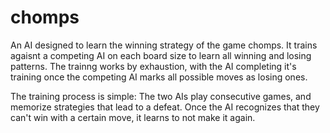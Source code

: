 # chomps
An AI designed to learn the winning strategy of the game chomps. It trains agaisnt a competing AI on each board size to learn all winning and losing patterns.
The trainng works by exhaustion, with the AI completing it's training once the competing AI marks all possible moves as losing ones.

The training process is simple: The two AIs play consecutive games, and memorize strategies that lead to a defeat. Once the AI recognizes that they can't win with a certain move, it learns to not make it again.
